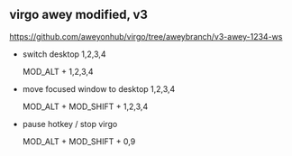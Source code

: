 ## virgo awey modified, v3

https://github.com/aweyonhub/virgo/tree/aweybranch/v3-awey-1234-ws


- switch desktop 1,2,3,4 

  MOD_ALT + 1,2,3,4

- move focused window to desktop 1,2,3,4 

  MOD_ALT + MOD_SHIFT + 1,2,3,4

- pause hotkey / stop virgo

  MOD_ALT + MOD_SHIFT + 0,9 

  ​
